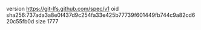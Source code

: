 version https://git-lfs.github.com/spec/v1
oid sha256:737ada3a8e0f437d9c254fa33e425b77739f601449fb744c9a82cd620c55fb0d
size 1777
